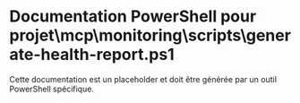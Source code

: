 # Documentation PowerShell pour projet\mcp\monitoring\scripts\generate-health-report.ps1

Cette documentation est un placeholder et doit être générée par un outil PowerShell spécifique.
